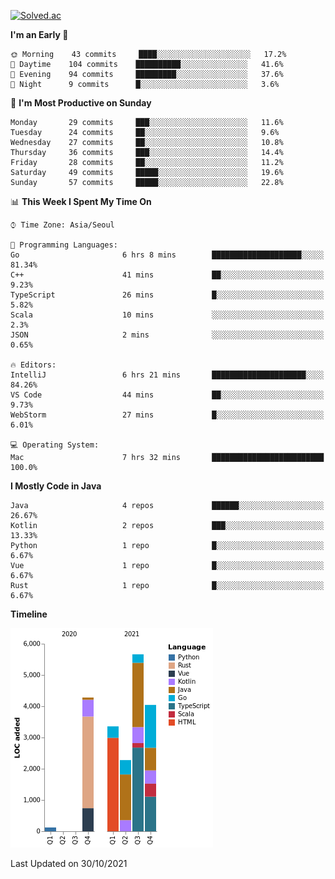 [![Solved.ac](http://mazassumnida.wtf/api/v2/generate_badge?boj=kuckjwi)](https://solved.ac/kuckjwi)
<!--START_SECTION:waka-->
**I'm an Early 🐤** 

```text
🌞 Morning    43 commits     ████░░░░░░░░░░░░░░░░░░░░░   17.2% 
🌆 Daytime    104 commits    ██████████░░░░░░░░░░░░░░░   41.6% 
🌃 Evening    94 commits     █████████░░░░░░░░░░░░░░░░   37.6% 
🌙 Night      9 commits      █░░░░░░░░░░░░░░░░░░░░░░░░   3.6%

```
📅 **I'm Most Productive on Sunday** 

```text
Monday       29 commits     ███░░░░░░░░░░░░░░░░░░░░░░   11.6% 
Tuesday      24 commits     ██░░░░░░░░░░░░░░░░░░░░░░░   9.6% 
Wednesday    27 commits     ██░░░░░░░░░░░░░░░░░░░░░░░   10.8% 
Thursday     36 commits     ███░░░░░░░░░░░░░░░░░░░░░░   14.4% 
Friday       28 commits     ██░░░░░░░░░░░░░░░░░░░░░░░   11.2% 
Saturday     49 commits     █████░░░░░░░░░░░░░░░░░░░░   19.6% 
Sunday       57 commits     █████░░░░░░░░░░░░░░░░░░░░   22.8%

```


📊 **This Week I Spent My Time On** 

```text
⌚︎ Time Zone: Asia/Seoul

💬 Programming Languages: 
Go                       6 hrs 8 mins        ████████████████████░░░░░   81.34% 
C++                      41 mins             ██░░░░░░░░░░░░░░░░░░░░░░░   9.23% 
TypeScript               26 mins             █░░░░░░░░░░░░░░░░░░░░░░░░   5.82% 
Scala                    10 mins             ░░░░░░░░░░░░░░░░░░░░░░░░░   2.3% 
JSON                     2 mins              ░░░░░░░░░░░░░░░░░░░░░░░░░   0.65%

🔥 Editors: 
IntelliJ                 6 hrs 21 mins       █████████████████████░░░░   84.26% 
VS Code                  44 mins             ██░░░░░░░░░░░░░░░░░░░░░░░   9.73% 
WebStorm                 27 mins             █░░░░░░░░░░░░░░░░░░░░░░░░   6.01%

💻 Operating System: 
Mac                      7 hrs 32 mins       █████████████████████████   100.0%

```

**I Mostly Code in Java** 

```text
Java                     4 repos             ██████░░░░░░░░░░░░░░░░░░░   26.67% 
Kotlin                   2 repos             ███░░░░░░░░░░░░░░░░░░░░░░   13.33% 
Python                   1 repo              █░░░░░░░░░░░░░░░░░░░░░░░░   6.67% 
Vue                      1 repo              █░░░░░░░░░░░░░░░░░░░░░░░░   6.67% 
Rust                     1 repo              █░░░░░░░░░░░░░░░░░░░░░░░░   6.67%

```


**Timeline**

![Chart not found](https://raw.githubusercontent.com/kuckjwi0928/kuckjwi0928/master/charts/bar_graph.png) 


 Last Updated on 30/10/2021
<!--END_SECTION:waka-->
